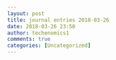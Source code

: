 ```yaml
---
layout: post
title: journal entries 2018-03-26
date: 2018-03-26 23:50
author: techenomics1
comments: true
categories: [Uncategorized]
---
```

